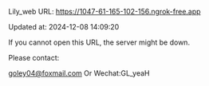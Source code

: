 Lily_web URL: https://1047-61-165-102-156.ngrok-free.app

Updated at: 2024-12-08 14:09:20

If you cannot open this URL, the server might be down.

Please contact: 

goley04@foxmail.com Or Wechat:GL_yeaH